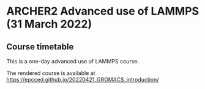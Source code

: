 

# ARCHER2 Advanced use of LAMMPS (31 March 2022)



## Course timetable

This is a one-day advanced use of LAMMPS course.

The rendered course is available at https://epcced.github.io/20220421_GROMACS_introduction/



